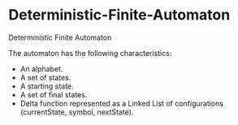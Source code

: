 # Deterministic-Finite-Automaton
Deterministic Finite Automaton

The automaton has the following characteristics:
 - An alphabet.
 - A set of states.
 - A starting state.
 - A set of final states.
 - Delta function represented as a Linked List of configurations (currentState, symbol, nextState).

